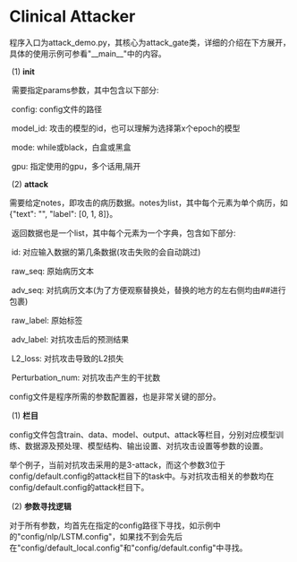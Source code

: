 # Clinical Attacker

程序入口为attack_demo.py，其核心为attack_gate类，详细的介绍在下方展开，具体的使用示例可参看"\_\_main\_\_"中的内容。

​	(1) **init**

​	需要指定params参数，其中包含以下部分:

​	config: config文件的路径

​	model_id: 攻击的模型的id，也可以理解为选择第x个epoch的模型

​	mode: while或black，白盒或黑盒

​	gpu: 指定使用的gpu，多个话用,隔开

​	(2) **attack**

​	需要给定notes，即攻击的病历数据。notes为list，其中每个元素为单个病历，如{"text": "", "label": [0, 1, 8]}。

​	返回数据也是一个list，其中每个元素为一个字典，包含如下部分:

​	id: 对应输入数据的第几条数据(攻击失败的会自动跳过)

​	raw_seq: 原始病历文本

​	adv_seq: 对抗病历文本(为了方便观察替换处，替换的地方的左右侧均由##进行包裹)

​	raw_label: 原始标签

​	adv_label: 对抗攻击后的预测结果

​	L2_loss: 对抗攻击导致的L2损失

​	Perturbation_num: 对抗攻击产生的干扰数






config文件是程序所需的参数配置器，也是非常关键的部分。

​	(1) **栏目**

​	config文件包含train、data、model、output、attack等栏目，分别对应模型训练、数据源及预处理、模型结构、输出设置、对抗攻击设置等参数的设置。

​	举个例子，当前对抗攻击采用的是3-attack，而这个参数3位于config/default.config的attack栏目下的task中。与对抗攻击相关的参数均在config/default.config的attack栏目下。

​	(2) **参数寻找逻辑**

​	对于所有参数，均首先在指定的config路径下寻找，如示例中的"config/nlp/LSTM.config"，如果找不到会先后在"config/default_local.config"和"config/default.config"中寻找。

